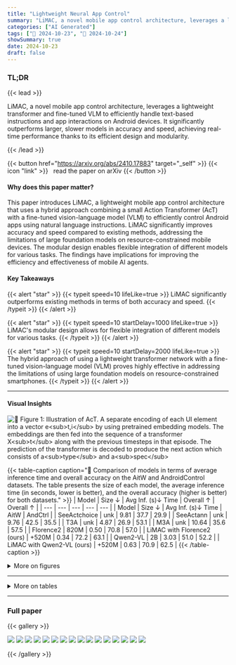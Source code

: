 ```yaml
---
title: "Lightweight Neural App Control"
summary: "LiMAC, a novel mobile app control architecture, leverages a lightweight transformer and fine-tuned VLM to efficiently handle text-based instructions and app interactions on Android devices.  It signif....."
categories: ["AI Generated"]
tags: ["🔖 2024-10-23", "🤗 2024-10-24"]
showSummary: true
date: 2024-10-23
draft: false
---
```


### TL;DR


{{< lead >}}

LiMAC, a novel mobile app control architecture, leverages a lightweight transformer and fine-tuned VLM to efficiently handle text-based instructions and app interactions on Android devices.  It significantly outperforms larger, slower models in accuracy and speed, achieving real-time performance thanks to its efficient design and modularity.

{{< /lead >}}


{{< button href="https://arxiv.org/abs/2410.17883" target="_self" >}}
{{< icon "link" >}} &nbsp; read the paper on arXiv
{{< /button >}}

#### Why does this paper matter?
This paper introduces LiMAC, a lightweight mobile app control architecture that uses a hybrid approach combining a small Action Transformer (AcT) with a fine-tuned vision-language model (VLM) to efficiently control Android apps using natural language instructions.  LiMAC significantly improves accuracy and speed compared to existing methods, addressing the limitations of large foundation models on resource-constrained mobile devices. The modular design enables flexible integration of different models for various tasks. The findings have implications for improving the efficiency and effectiveness of mobile AI agents.
#### Key Takeaways

{{< alert "star" >}}
{{< typeit speed=10 lifeLike=true >}} LiMAC significantly outperforms existing methods in terms of both accuracy and speed. {{< /typeit >}}
{{< /alert >}}

{{< alert "star" >}}
{{< typeit speed=10 startDelay=1000 lifeLike=true >}} LiMAC's modular design allows for flexible integration of different models for various tasks. {{< /typeit >}}
{{< /alert >}}

{{< alert "star" >}}
{{< typeit speed=10 startDelay=2000 lifeLike=true >}} The hybrid approach of using a lightweight transformer network with a fine-tuned vision-language model (VLM) proves highly effective in addressing the limitations of using large foundation models on resource-constrained smartphones. {{< /typeit >}}
{{< /alert >}}

------
#### Visual Insights



![](figures/figures_4_0.png "🔼 Figure 1: Illustration of AcT. A separate encoding of each UI element into a vector  e<sub>t,i</sub> by using pretrained embedding models. The embeddings are then fed into the sequence of a transformer X<sub>t</sub> along with the previous timesteps in that episode. The prediction of the transformer is decoded to produce the next action which consists of a<sub>type</sub> and a<sub>spec</sub>")





{{< table-caption caption="🔽 Comparison of models in terms of average inference time and overall accuracy on the AitW and AndroidControl datasets. The table presents the size of each model, the average inference time (in seconds, lower is better), and the overall accuracy (higher is better) for both datasets." >}}
| Model | Size ↓ | Avg Inf. (s)↓ Time | Overall ↑ | Overall ↑ |
| --- | --- | --- | --- | --- |
| Model | Size ↓ | Avg Inf. (s)↓ Time | AitW | AndCtrl |
| SeeActchoice | unk | 9.81 | 37.7 | 29.9 |
| SeeActann | unk | 9.76 | 42.5 | 35.5 |
| T3A | unk | 4.87 | 26.9 | 53.1 |
| M3A | unk | 10.64 | 35.6 | 57.5 |
| Florence2 | 820M | 0.50 | 70.8 | 57.0 |
| LiMAC with Florence2 (ours) | +520M | 0.34 | 72.2 | 63.1 |
| Qwen2-VL | 2B | 3.03 | 51.0 | 52.2 |
| LiMAC with Qwen2-VL (ours) | +520M | 0.63 | 70.9 | 62.5 |
{{< /table-caption >}}





<details>
<summary>More on figures
</summary>


![](figures/figures_5_0.png "🔼 Figure 2: The architecture of LiMAC. The history of observations-actions {ot, at-1, Ot-1..} and goal g are processed to vector x and passed to AcT. The image observation omg with the bounding boxes and the goal g are passed as inputs to the VLM. The VLM is only called if an action that requires text completion is selected, based on the action type output of AcT. The action is finally selected based on the protocol described in Section 3.")

![](figures/figures_16_0.png "🔼 The architecture of LiMAC. The history of observations-actions {ot, at−1, ot−1..} and goal g are processed to vector x and passed to AcT. The image observation omg with the bounding boxes and the goal g are passed as inputs to the VLM. The VLM is only called if an action that requires text completion is selected, based on the action type output of AcT. The action is finally selected based on the protocol described in Section 3.")

![](figures/figures_16_1.png "🔼 Figure 5: Relaxed input-text in yellow (timestep 4) and overall successful episode. Timestep 4 is considered correct under our relaxed input-text textual component because it is simply the singular form of the correct text, leading to a Jaccard index greater than 0.5 and presumably the same search results. The episode terminates successfully, with all timesteps being considered correct under our evaluation metrics.")


</details>

------







<details>
<summary>More on tables
</summary>


{{< table-caption caption="🔽 Comparison of models in terms of average inference time and overall accuracy on the AitW and AndroidControl datasets. The table presents the size of each model, the average inference time (in seconds, lower is better), and the overall accuracy (higher is better) for both datasets." >}}
| Framework | Modules Used | Modules Used | Modules Used | Avg Inf. ⓢ+ Time | Overall↑ | Overall↑ |
| --- | --- | --- | --- | --- | --- | --- |
| Framework | Type | Click | Text | Avg Inf. ⓢ+ Time | AitW | AndCtrl |
| T3A only | T3A | T3A | T3A | 4.87 | 26.9 | 53.1 |
| LiMAC (ours) | AcT | T3A | T3A | 4.03 | 42.7 | 65.4 |
| LiMAC (ours) | AcT | AcT | T3A | 1.04 | 69.8 | 63.2 |
| M3A only | M3A | M3A | M3A | 10.64 | 35.6 | 57.5 |
| LiMAC (ours) | AcT | M3A | M3A | 8.40 | 52.6 | 66.8 |
| LiMAC (ours) | AcT | AcT | M3A | 1.87 | 70.0 | 62.5 |
| Florence only | Florence2 | Florence2 | Florence2 | 0.50 | 70.8 | 57.0 |
| LiMAC (ours) | AcT | Florence2 | Florence2 | 0.72 | 71.6 | 61.1 |
| LiMAC (ours) | AcT | AcT | Florence2 | 0.34 | 72.2 | 63.1 |
| Qwen only | Qwen2-VL | Qwen2-VL | Qwen2-VL | 3.03 | 51.0 | 52.2 |
| LiMAC (ours) | AcT | Qwen2-VL | Qwen2-VL | 2.64 | 55.7 | 59.1 |
| LiMAC (ours) | AcT | AcT | Qwen2-VL | 0.63 | 70.9 | 62.5 |
| LiMAC (ours) | AcT | M3A | T3A | 7.57 | 52.4 | 67.4 |
{{< /table-caption >}}

{{< table-caption caption="🔽 Comparison of models in terms of average inference time and overall accuracy on the AitW and AndroidControl datasets. The table presents the size of each model, the average inference time (in seconds, lower is better), and the overall accuracy (higher is better) for both datasets." >}}
| Framework | Modules Used | Modules Used | Modules Used | Action Type | Action Type | Click Target | Click Target | Text | Text |
| --- | --- | --- | --- | --- | --- | --- | --- | --- | --- |
| Framework | Type | Click | Text | AitW | AndCtrl | AitW | AndCtrl | AitW | AndCtrl |
| SeeAct only | SeeActchoice | SeeActchoice | SeeActchoice | 67.1 | 66.8 | 36.9 | 48.5 | 69.4 | 67.1 |
| SeeAct only | SeeActann | SeeActann | SeeActann | 68.2 | 66.8 | 44.7 | 55.7 | 66.0 | 61.8 |
| T3A only | T3A | T3A | T3A | 56.2 | 67.7 | 33.5 | 71.1 | 66.5 | 78.4 |
| M3A only | M3A | M3A | M3A | 63.8 | 69.8 | 48.3 | 77.1 | 67.3 | 74.3 |
| Qwen only | Qwen2-VL | Qwen2-VL | Qwen2-VL | 81.7 | 70.7 | 53.2 | 55.2 | 70.5 | 75.7 |
| LiMAC (ours) | AcT | Qwen2-VL | Qwen2-VL | 86.9 | 82.3 | 53.2 | 55.2 | 70.5 | 75.7 |
| LiMAC (ours) | AcT | AcT | Qwen2-VL | 86.9 | 82.3 | 77.4 | 65.4 | 70.5 | 75.7 |
| Florence only | Florence2 | Florence2 | Florence2 | 86.4 | 79.6 | 76.2 | 62.0 | 84.2 | 77.5 |
| LiMAC (ours) | AcT | Florence2 | Florence2 | 86.9 | 82.3 | 76.2 | 62.0 | 84.2 | 77.5 |
| LiMAC (ours) | AcT | AcT | Florence2 | 86.9 | 82.3 | 77.4 | 65.4 | 84.2 | 77.5 |
{{< /table-caption >}}

{{< table-caption caption="🔽 Table 1: Comparison of models in terms of average inference time and overall accuracy on the AitW and AndroidControl datasets. The table presents the size of each model, the average inference time (in seconds, lower is better), and the overall accuracy (higher is better) for both datasets." >}}
|  | Size | Action Type | Click Target | Overall |
| --- | --- | --- | --- | --- |
| LiMAC | 520M | 82.3 | 65.4 | 63.1 |
| LiMAC (no CLIP FT) | 520M | 81.9 | 62.3 | 60.0 |
| LiMAC (no img) | 433M | 82.4 | 54.9 | 56.0 |
| LiMAC (no txt) | 410M | 83.2 | 65.7 | 63.0 |
{{< /table-caption >}}


</details>

------



### Full paper

{{< gallery >}}

  <img src="paper_images/1.png" class="grid-w50 md:grid-w33 xl:grid-w25" />

  <img src="paper_images/2.png" class="grid-w50 md:grid-w33 xl:grid-w25" />

  <img src="paper_images/3.png" class="grid-w50 md:grid-w33 xl:grid-w25" />

  <img src="paper_images/4.png" class="grid-w50 md:grid-w33 xl:grid-w25" />

  <img src="paper_images/5.png" class="grid-w50 md:grid-w33 xl:grid-w25" />

  <img src="paper_images/6.png" class="grid-w50 md:grid-w33 xl:grid-w25" />

  <img src="paper_images/7.png" class="grid-w50 md:grid-w33 xl:grid-w25" />

  <img src="paper_images/8.png" class="grid-w50 md:grid-w33 xl:grid-w25" />

  <img src="paper_images/9.png" class="grid-w50 md:grid-w33 xl:grid-w25" />

  <img src="paper_images/10.png" class="grid-w50 md:grid-w33 xl:grid-w25" />

  <img src="paper_images/11.png" class="grid-w50 md:grid-w33 xl:grid-w25" />

  <img src="paper_images/12.png" class="grid-w50 md:grid-w33 xl:grid-w25" />

  <img src="paper_images/13.png" class="grid-w50 md:grid-w33 xl:grid-w25" />

  <img src="paper_images/14.png" class="grid-w50 md:grid-w33 xl:grid-w25" />

  <img src="paper_images/15.png" class="grid-w50 md:grid-w33 xl:grid-w25" />

  <img src="paper_images/16.png" class="grid-w50 md:grid-w33 xl:grid-w25" />

{{< /gallery >}}